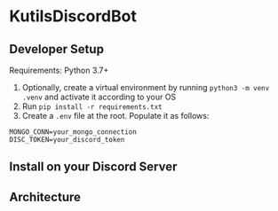 # KutilsDiscordBot


## Developer Setup
Requirements: Python 3.7+

1. Optionally, create a virtual environment by running `python3 -m venv .venv` and activate it according to your OS
2. Run `pip install -r requirements.txt`
3. Create a `.env` file at the root. Populate it as follows:
```
MONGO_CONN=your_mongo_connection
DISC_TOKEN=your_discord_token
```


## Install on your Discord Server


## Architecture
